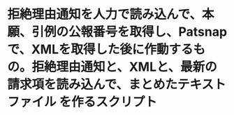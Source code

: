 # 拒絶理由通知を人力で読み込んで、本願、引例の公報番号を取得し、Patsnapで、XMLを取得した後に作動するもの。拒絶理由通知と、XMLと、最新の請求項を読み込んで、まとめたテキストファイル を作るスクリプト
